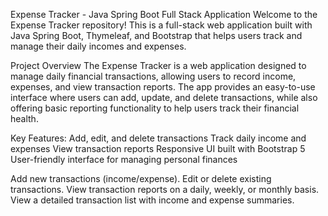 Expense Tracker - Java Spring Boot Full Stack Application
Welcome to the Expense Tracker repository! This is a full-stack web application built with Java Spring Boot, Thymeleaf, and Bootstrap that helps users track and manage their daily incomes and expenses.

Project Overview
The Expense Tracker is a web application designed to manage daily financial transactions, allowing users to record income, expenses, and view transaction reports. The app provides an easy-to-use interface where users can add, update, and delete transactions, while also offering basic reporting functionality to help users track their financial health.

Key Features:
Add, edit, and delete transactions
Track daily income and expenses
View transaction reports
Responsive UI built with Bootstrap 5
User-friendly interface for managing personal finances


Add new transactions (income/expense).
Edit or delete existing transactions.
View transaction reports on a daily, weekly, or monthly basis.
View a detailed transaction list with income and expense summaries.
